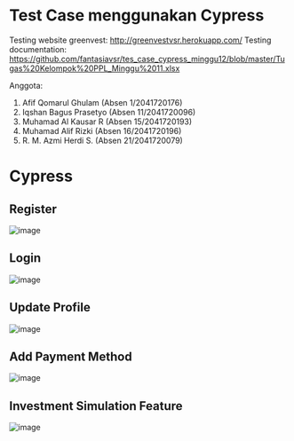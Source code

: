 # Test Case menggunakan Cypress

Testing website greenvest: http://greenvestvsr.herokuapp.com/
Testing documentation: https://github.com/fantasiavsr/tes_case_cypress_minggu12/blob/master/Tugas%20Kelompok%20PPL_Minggu%2011.xlsx

Anggota:
1. Afif Qomarul Ghulam (Absen 1/2041720176)
2. Iqshan Bagus Prasetyo (Absen 11/2041720096)
3. Muhamad Al Kausar R (Absen 15/2041720193)
4. Muhamad Alif Rizki (Absen 16/2041720196)
5. R. M. Azmi Herdi S. (Absen 21/2041720079)

# Cypress

## Register
![image](https://user-images.githubusercontent.com/86558365/200728218-5ead1f93-dd44-4f05-a9c9-b62e4a1eb2af.png)

## Login
![image](https://user-images.githubusercontent.com/86558365/200728290-aeb34665-d667-44ba-b9f2-d66cfbed3dfc.png)

## Update Profile
![image](https://user-images.githubusercontent.com/86558365/200728599-c837a004-ba76-40ad-958c-ca6b97336554.png)

## Add Payment Method
![image](https://user-images.githubusercontent.com/86558365/200729028-02c715d2-fa6a-42aa-b403-74f8061e1358.png)

## Investment Simulation Feature
![image](https://user-images.githubusercontent.com/86558365/200729161-5a5b6bf3-bd3d-42b1-9295-9d3263c1d8e8.png)


